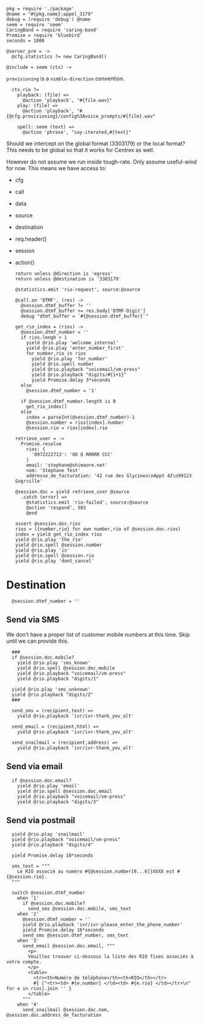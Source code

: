     pkg = require './package'
    @name = "#{pkg.name}:appel_3179"
    debug = (require 'debug') @name
    seem = require 'seem'
    CaringBand = require 'caring-band'
    Promise = require 'bluebird'
    seconds = 1000

    @server_pre = ->
      @cfg.statistics ?= new CaringBand()

    @include = seem (ctx) ->

`provisioning` is a `nimble-direction` convention.

      ctx.rio ?=
        playback: (file) =>
          @action 'playback', "#{file.wav}"
        play: (file) =>
          @action 'playback', "#{@cfg.provisioning}/config%3Avoice_prompts/#{file}.wav"

        spell: seem (text) =>
          @action 'phrase', "say-iterated,#{text}"

Should we intercept on the global format (3303179) or the local format?
This needs to be global so that it works for Centrex as well.

However do not assume we run inside tough-rate. Only assume useful-wind for now. This means we have access to:
- cfg
- call
- data
- source
- destination
- req.header()
- session
- action()

      return unless @direction is 'egress'
      return unless @destination is '3303179'

      @statistics.emit 'rio-request', source:@source

      @call.on 'DTMF', (res) ->
        @session.dtmf_buffer ?= ''
        @session.dtmf_buffer += res.body['DTMF-Digit']
        debug "dtmf_buffer = `#{@session.dtmf_buffer}`"

      get_rio_index = (rios) ->
        @session.dtmf_number = ''
        if rios.lengh > 1
          yield @rio.play 'welcome_internal'
          yield @rio.play 'enter_number_first'
          for number,rio in rios
            yield @rio.play 'for_number'
            yield @rio.spell number
            yield @rio.playback "voicemail/vm-press"
            yield @rio.playback "digits/#{i+1}"
            yield Promise.delay 3*seconds
        else
          @session.dtmf_number = '1'

        if @session.dtmf_number.length is 0
          get_rio_index()
        else
          index = parseInt(@session.dtmf_number)-1
          @session.number = rios[index].number
          @session.rio = rios[index].rio

      retrieve_user = ->
        Promise.resolve
          rios: {
            '0972222713': 'OO Q RRRRR CCC'
          }
          email: 'stephane@shimaore.net'
          nom: 'Stéphane Test'
          addresse_de_facturation: '42 rue des Glycines\nAppt 42\n99123 Gogrville'

      @session.doc = yield retrieve_user @source
        .catch (error) =>
          @statistics.emit 'rio-failed', source:@source
          @action 'respond', 503
          @end

      assert @session.doc.rios
      rios = ({number,rio} for own number,rio of @session.doc.rios)
      index = yield get_rio_index rios
      yield @rio.play 'the_rio'
      yield @rio.spell @session.number
      yield @rio.play 'is'
      yield @rio.spell @session.rio
      yield @rio.play 'dont_cancel'

Destination
===========

      @session.dtmf_number = ''

Send via SMS
------------

We don't have a proper list of customer mobile numbers at this time. Skip until we can provide this.

      ###
      if @session.doc.mobile?
        yield @rio.play 'sms_known'
        yield @rio.spell @session.doc.mobile
        yield @rio.playback "voicemail/vm-press"
        yield @rio.playback "digits/1"

      yield @rio.play 'sms_unknown'
      yield @rio.playback "digits/2"
      ###

      send_sms = (recipient,text) =>
        yield @rio.playback 'ivr/ivr-thank_you_alt'

      send_email = (recipient,html) =>
        yield @rio.playback 'ivr/ivr-thank_you_alt'

      send_snailmail = (recipient,address) =>
        yield @rio.playback 'ivr/ivr-thank_you_alt'


Send via email
--------------

      if @session.doc.email?
        yield @rio.play 'email'
        yield @rio.spell @session.doc.email
        yield @rio.playback "voicemail/vm-press"
        yield @rio.playback "digits/3"

Send via postmail
-----------------

      yield @rio.play 'snailmail'
      yield @rio.playback "voicemail/vm-press"
      yield @rio.playback "digits/4"

      yield Promise.delay 10*seconds

      sms_text = """
        Le RIO associé au numéro #{@session.number[0...6]}XXXX est #{@session.rio}.
      """

      switch @session.dtmf_number
        when '1'
          if @session.doc.mobile?
            send_sms @session.doc.mobile, sms_text
        when '2'
          @session.dtmf_number = ''
          yield @rio.playback 'ivr/ivr-please_enter_the_phone_number'
          yield Promise.delay 16*seconds
          send_sms @session.dtmf_number, sms_text
        when '3'
          send_email @session.doc.email, """
            <p>
            Veuillez trouver ci-dessous la liste des RIO fixes associés à votre compte.
            </p>
            <table>
              <tr><th>Numéro de téléphone</th><th>RIO</th></tr>
              #{ ["<tr><td> #{e.number} </td><td> #{e.rio} </td></tr>\n" for e in rios].join '' }
            </table>
          """
        when '4'
          send_snailmail @session.doc.nom, @session.doc.address_de_facturation
